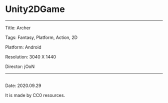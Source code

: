 # Unity2DGame

------------

Title: Archer

Tags: Fantasy, Platform, Action, 2D

Platform: Android

Resolution: 3040 X 1440

Director: jOoN

------------

## <Archer v0.1 Released>

Date: 2020.09.29

It is made by CC0 resources.
